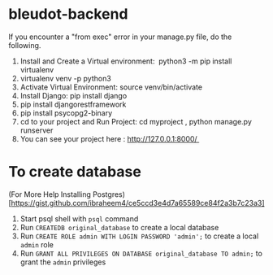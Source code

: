 # bleudot-backend

If you encounter a "from exec" error in your manage.py file, do the following.


1. Install and Create a Virtual environment:  python3 -m pip install virtualenv
2. virtualenv venv -p python3 
3. Activate Virtual Environment: source venv/bin/activate 
4. Install Django: pip install django 
5. pip install djangorestframework
6. pip install psycopg2-binary
7. cd to your project and Run Project: cd myproject , python manage.py runserver 
8. You can see your project here : http://127.0.0.1:8000/ 

# To create database
(For More Help Installing Postgres)[https://gist.github.com/ibraheem4/ce5ccd3e4d7a65589ce84f2a3b7c23a3]

1. Start psql shell with `psql` command
2. Run `CREATEDB original_database` to create a local database
3. Run `CREATE ROLE admin WITH LOGIN PASSWORD 'admin';` to create a local `admin` role
4. Run `GRANT ALL PRIVILEGES ON DATABASE original_database TO admin;` to grant the `admin` privileges
